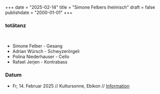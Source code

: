 +++
date = "2025-02-14"
title = "Simone Felbers iheimisch"
draft = false
publishdate = "2000-01-01"
+++
### totätanz
<br>

* Simone Felber - Gesang
* Adrian Würsch - Schwyzerörgeli
* Polina Niederhauser - Cello
* Rafael Jerjen - Kontrabass

### Datum

* Fr, 14. Februar 2025 // Kultursonne, Ebikon // [Information](https://www.kultursonne-ebikon.ch/programm/)
